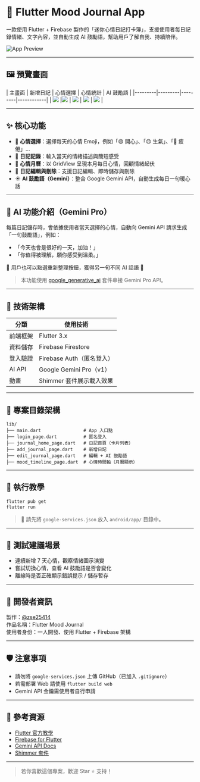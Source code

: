 # 🌈 Flutter Mood Journal App

一款使用 Flutter + Firebase 製作的「迷你心情日記打卡簿」，支援使用者每日記錄情緒、文字內容，並自動生成 AI 鼓勵語，幫助用戶了解自我、持續陪伴。

![App Preview](./flutter_mood_journal_banner.png)

---

## 🖼️ 預覽畫面

| 主畫面 | 新增日記 | 心情選擇 | 心情統計 | AI 鼓勵語 |
|---------|---------|---------|------------|
| ![](screenshots/main.png) |![](screenshots/new.png) | ![](screenshots/mood.png) | ![](screenshots/chart.png) | ![](screenshots/ai.png) |

---

## ✨ 核心功能

- 🧠 **心情選擇**：選擇每天的心情 Emoji，例如「😄 開心」、「😠 生氣」、「🥱 疲倦」…
- 📓 **日記記錄**：輸入當天的情緒描述與簡短感受
- 📅 **心情月曆**：以 GridView 呈現本月每日心情，回顧情緒起伏
- 🔄 **日記編輯與刪除**：支援日記編輯、即時儲存與刪除
- ☀️ **AI 鼓勵語（Gemini）**：整合 Google Gemini API，自動生成每日一句暖心話

---

## 🤖 AI 功能介紹（Gemini Pro）

每篇日記儲存時，會依據使用者當天選擇的心情，自動向 Gemini API 請求生成「一句鼓勵語」，例如：

- 「今天也會是很好的一天，加油！」
- 「你值得被理解，願你感受到溫柔。」

🔄 用戶也可以點選重新整理按鈕，獲得另一句不同 AI 話語 🌟

> 本功能使用 [google_generative_ai](https://pub.dev/packages/google_generative_ai) 套件串接 Gemini Pro API。

---

## 🔧 技術架構

| 分類 | 使用技術 |
|------|------------|
| 前端框架 | Flutter 3.x |
| 資料儲存 | Firebase Firestore |
| 登入驗證 | Firebase Auth（匿名登入）|
| AI API | Google Gemini Pro（v1）|
| 動畫 | Shimmer 套件展示載入效果 |

---

## 📁 專案目錄架構

```
lib/
├── main.dart                # App 入口點
├── login_page.dart          # 匿名登入
├── journal_home_page.dart   # 日記首頁（卡片列表）
├── add_journal_page.dart    # 新增日記
├── edit_journal_page.dart   # 編輯 + AI 鼓勵語
├── mood_timeline_page.dart  # 心情時間軸（月曆顯示）
```

---

## 🚀 執行教學

```bash
flutter pub get
flutter run
```

> 📍 請先將 `google-services.json` 放入 `android/app/` 目錄中。

---

## 🧪 測試建議場景

- 連續新增 7 天心情，觀察情緒圖示演變
- 嘗試切換心情，查看 AI 鼓勵語是否會變化
- 離線時是否正確顯示錯誤提示 / 儲存暫存

---

## 🙌 開發者資訊

製作：[@zse25414](https://github.com/zse25414)  
作品名稱：Flutter Mood Journal  
使用者身份：一人開發、使用 Flutter + Firebase 架構

---

## 🛡️ 注意事項

- 請勿將 `google-services.json` 上傳 GitHub（已加入 `.gitignore`）
- 若需部署 Web 請使用 `flutter build web`
- Gemini API 金鑰需使用者自行申請

---

## 📎 參考資源

- [Flutter 官方教學](https://docs.flutter.dev)
- [Firebase for Flutter](https://firebase.flutter.dev)
- [Gemini API Docs](https://ai.google.dev)
- [Shimmer 套件](https://pub.dev/packages/shimmer)

---

> 若你喜歡這個專案，歡迎 Star ⭐ 支持！


